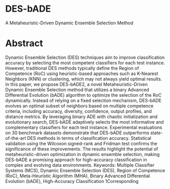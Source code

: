 # DES-bADE
A Metaheuristic-Driven Dynamic Ensemble Selection Method

# Abstract
Dynamic Ensemble Selection (DES) techniques aim to improve classification accuracy by selecting the most competent classifiers for each test instance. However, traditional DES methods typically define the Region of Competence (RoC) using heuristic-based approaches such as K-Nearest Neighbors (KNN) or clustering, which may not always yield optimal results. In this paper, we propose DES-bADE2, a novel Metaheuristic-Driven Dynamic Ensemble Selection method that utilizes a binary Advanced Differential Evolution (bADE) algorithm to optimize the selection of the RoC dynamically. Instead of relying on a fixed selection mechanism, DES-bADE evolves an optimal subset of neighbors based on multiple competence criteria, including accuracy, diversity, confidence, output profiles, and distance metrics. By leveraging binary ADE with chaotic initialization and evolutionary search, DES-bADE adaptively selects the most informative and complementary classifiers for each test instance. Experimental evaluations on 30 benchmark datasets demonstrate that DES-bADE outperforms state-of-the-art DES methods in terms of classification accuracy. Statistical validation using the Wilcoxon signed-rank and Fridman test confirms the significance of these improvements. The results highlight the potential of metaheuristic-driven optimization in dynamic ensemble selection, making DES-bADE a promising approach for high-accuracy classification in complex and evolving data environments.
Keywords: Multiple Classifier Systems (MCS), Dynamic Ensemble Selection (DES), Region of Competence (RoC), Meta-Heuristic Algorithm (MHA), Binary Advanced Differential Evolution (bADE), High-Accuracy Classification
1Corresponding
